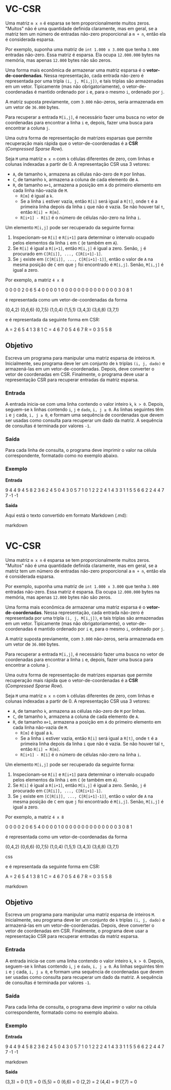 # VC-CSR

Uma matriz `m x n` é esparsa se tem proporcionalmente muitos zeros. "Muitos" não é uma quantidade definida claramente, mas em geral, se a matriz tem um número de entradas não-zero proporcional a `m + n`, então ela é considerada esparsa.

Por exemplo, suponha uma matriz de `int 1.000 x 3.000` que tenha `3.000` entradas não-zero. Essa matriz é esparsa. Ela ocupa `12.000.000` bytes na memória, mas apenas `12.000` bytes não são zeros.

Uma forma mais econômica de armazenar uma matriz esparsa é o **vetor-de-coordenadas**. Nessa representação, cada entrada não-zero é representada por uma tripla `(i, j, M[i,j])`, e tais triplas são armazenadas em um vetor. Tipicamente (mas não obrigatoriamente), o vetor-de-coordenadas é mantido ordenado por `i` e, para o mesmo `i`, ordenado por `j`.

A matriz suposta previamente, com `3.000` não-zeros, seria armazenada em um vetor de `36.000` bytes.

Para recuperar a entrada `M[i,j]`, é necessário fazer uma busca no vetor de coordenadas para encontrar a linha `i` e, depois, fazer uma busca para encontrar a coluna `j`.

Uma outra forma de representação de matrizes esparsas que permite recuperação mais rápida que o vetor-de-coordenadas é a **CSR** (*Compressed Sparse Row*).

Seja `M` uma matriz `m x n` com `k` células diferentes de zero, com linhas e colunas indexadas a partir de 0. A representação CSR usa 3 vetores:

- `A`, de tamanho `k`, armazena as células não-zero de `M` por linhas.
- `C`, de tamanho `k`, armazena a coluna de cada elemento de `A`.
- `R`, de tamanho `m+1`, armazena a posição em `A` do primeiro elemento em cada linha não-vazia de `M`.
  - `R[m]` é igual a `k`.
  - Se a linha `i` estiver vazia, então `R[i]` será igual a `R[t]`, onde `t` é a primeira linha depois da linha `i` que não é vazia. Se não houver tal `t`, então `R[i] = R[m]`.
  - `R[i+1] - R[i]` é o número de células não-zero na linha `i`.

Um elemento `M[i,j]` pode ser recuperado da seguinte forma:

1. Inspecionam-se `R[i]` e `R[i+1]` para determinar o intervalo ocupado pelos elementos da linha `i` em `C` (e também em `A`).
2. Se `R[i]` é igual a `R[i+1]`, então `M[i,j]` é igual a zero. Senão, `j` é procurado em `C[R[i]], ..., C[R[i+1]-1]`.
3. Se `j` existe em `[C[R[i]], ..., C[R[i+1]-1]]`, então o valor de `A` na mesma posição de `C` em que `j` foi encontrado é `M[i,j]`. Senão, `M[i,j]` é igual a zero.

Por exemplo, a matriz `4 x 8`

0 0 0 0 2 0 6 5 4 0 0 0 0 1 0 0 0 0 0 0 0 0 0 0 0 0 0 0 3 0 8 1


é representada como um vetor-de-coordenadas da forma

(0,4,2) (0,6,6) (0,7,5) (1,0,4) (1,5,1) (3,4,3) (3,6,8) (3,7,1)


e é representada da seguinte forma em CSR:

A = 2 6 5 4 1 3 8 1 C = 4 6 7 0 5 4 6 7 R = 0 3 5 5 8


## Objetivo

Escreva um programa para manipular uma matriz esparsa de inteiros `M`. Inicialmente, seu programa deve ler um conjunto de `k` triplas `(i, j, dado)` e armazená-las em um vetor-de-coordenadas. Depois, deve converter o vetor de coordenadas em CSR. Finalmente, o programa deve usar a representação CSR para recuperar entradas da matriz esparsa.

### Entrada

A entrada inicia-se com uma linha contendo o valor inteiro `k`, `k > 0`. Depois, seguem-se `k` linhas contendo `i`, `j` e `dado`, `i, j ≥ 0`. As linhas seguintes têm `i` e `j` cada, `i, j ≥ 0`, e formam uma sequência de coordenadas que devem ser usadas como consulta para recuperar um dado da matriz. A sequência de consultas é terminada por valores `-1`.

### Saída

Para cada linha de consulta, o programa deve imprimir o valor na célula correspondente, formatado como no exemplo abaixo.

### Exemplo

**Entrada**

9 4 4 9 4 5 8 2 3 6 2 4 5 0 4 3 0 5 7 1 0 1 2 2 2 4 1 4 3 3 1 1 5 5 6 6 2 2 4 4 7 7 -1 -1


**Saída**


Aqui está o texto convertido em formato Markdown (.md):

markdown

# VC-CSR

Uma matriz `m x n` é esparsa se tem proporcionalmente muitos zeros. "Muitos" não é uma quantidade definida claramente, mas em geral, se a matriz tem um número de entradas não-zero proporcional a `m + n`, então ela é considerada esparsa.

Por exemplo, suponha uma matriz de `int 1.000 x 3.000` que tenha `3.000` entradas não-zero. Essa matriz é esparsa. Ela ocupa `12.000.000` bytes na memória, mas apenas `12.000` bytes não são zeros.

Uma forma mais econômica de armazenar uma matriz esparsa é o **vetor-de-coordenadas**. Nessa representação, cada entrada não-zero é representada por uma tripla `(i, j, M[i,j])`, e tais triplas são armazenadas em um vetor. Tipicamente (mas não obrigatoriamente), o vetor-de-coordenadas é mantido ordenado por `i` e, para o mesmo `i`, ordenado por `j`.

A matriz suposta previamente, com `3.000` não-zeros, seria armazenada em um vetor de `36.000` bytes.

Para recuperar a entrada `M[i,j]`, é necessário fazer uma busca no vetor de coordenadas para encontrar a linha `i` e, depois, fazer uma busca para encontrar a coluna `j`.

Uma outra forma de representação de matrizes esparsas que permite recuperação mais rápida que o vetor-de-coordenadas é a **CSR** (*Compressed Sparse Row*).

Seja `M` uma matriz `m x n` com `k` células diferentes de zero, com linhas e colunas indexadas a partir de 0. A representação CSR usa 3 vetores:

- `A`, de tamanho `k`, armazena as células não-zero de `M` por linhas.
- `C`, de tamanho `k`, armazena a coluna de cada elemento de `A`.
- `R`, de tamanho `m+1`, armazena a posição em `A` do primeiro elemento em cada linha não-vazia de `M`.
  - `R[m]` é igual a `k`.
  - Se a linha `i` estiver vazia, então `R[i]` será igual a `R[t]`, onde `t` é a primeira linha depois da linha `i` que não é vazia. Se não houver tal `t`, então `R[i] = R[m]`.
  - `R[i+1] - R[i]` é o número de células não-zero na linha `i`.

Um elemento `M[i,j]` pode ser recuperado da seguinte forma:

1. Inspecionam-se `R[i]` e `R[i+1]` para determinar o intervalo ocupado pelos elementos da linha `i` em `C` (e também em `A`).
2. Se `R[i]` é igual a `R[i+1]`, então `M[i,j]` é igual a zero. Senão, `j` é procurado em `C[R[i]], ..., C[R[i+1]-1]`.
3. Se `j` existe em `[C[R[i]], ..., C[R[i+1]-1]]`, então o valor de `A` na mesma posição de `C` em que `j` foi encontrado é `M[i,j]`. Senão, `M[i,j]` é igual a zero.

Por exemplo, a matriz `4 x 8`

0 0 0 0 2 0 6 5 4 0 0 0 0 1 0 0 0 0 0 0 0 0 0 0 0 0 0 0 3 0 8 1


é representada como um vetor-de-coordenadas da forma

(0,4,2) (0,6,6) (0,7,5) (1,0,4) (1,5,1) (3,4,3) (3,6,8) (3,7,1)

css


e é representada da seguinte forma em CSR:

A = 2 6 5 4 1 3 8 1 C = 4 6 7 0 5 4 6 7 R = 0 3 5 5 8

markdown


## Objetivo

Escreva um programa para manipular uma matriz esparsa de inteiros `M`. Inicialmente, seu programa deve ler um conjunto de `k` triplas `(i, j, dado)` e armazená-las em um vetor-de-coordenadas. Depois, deve converter o vetor de coordenadas em CSR. Finalmente, o programa deve usar a representação CSR para recuperar entradas da matriz esparsa.

### Entrada

A entrada inicia-se com uma linha contendo o valor inteiro `k`, `k > 0`. Depois, seguem-se `k` linhas contendo `i`, `j` e `dado`, `i, j ≥ 0`. As linhas seguintes têm `i` e `j` cada, `i, j ≥ 0`, e formam uma sequência de coordenadas que devem ser usadas como consulta para recuperar um dado da matriz. A sequência de consultas é terminada por valores `-1`.

### Saída

Para cada linha de consulta, o programa deve imprimir o valor na célula correspondente, formatado como no exemplo abaixo.

### Exemplo

**Entrada**

9 4 4 9 4 5 8 2 3 6 2 4 5 0 4 3 0 5 7 1 0 1 2 2 2 4 1 4 3 3 1 1 5 5 6 6 2 2 4 4 7 7 -1 -1

markdown


**Saída**

(3,3) = 0 (1,1) = 0 (5,5) = 0 (6,6) = 0 (2,2) = 2 (4,4) = 9 (7,7) = 0

